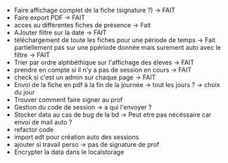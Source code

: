 - Faire affichage complet de la fiche (signature ?) -> FAIT
- Faire export PDF -> FAIT
- acces au différentes fiches de présence -> Fait
- AJouter filtre sur la date -> FAIT
- téléchargement de toute les fiches pour une période de temps -> Fait partiellement pas sur une ppériode donnée mais surement auto avec le filtre -> FAIT
- Trier par ordre alphbéthique sur l'affichage des éleves -> FAIT
- prendre en compte si il n'y a pas de session en cours -> FAIT
- check si c'est un admin sur chaque page -> FAIT
- Envoi de la fiche en pdf à la fin de la journée -> tout les jours ? -> choix du jour
- Trouver comment faire signer au prof
- Gestion du code de session -> a qui l'envoyer ?
- Stocker data au cas de bug de la bd -> Peut etre pas nécéssaire car envoi de mail auto ?
- refactor code 
- import edt pour création auto des sessions
- ajouter si travail perso -> pas de signature de prof
- Encrypter la data dans le localstorage